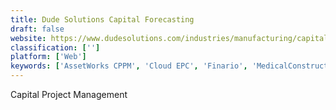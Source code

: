 ```yaml
---
title: Dude Solutions Capital Forecasting
draft: false 
website: https://www.dudesolutions.com/industries/manufacturing/capital-forecasting
classification: ['']
platform: ['Web']
keywords: ['AssetWorks CPPM', 'Cloud EPC', 'Finario', 'MedicalConstructionData', 'Oracle Aconex', 'Oracle Primavera', 'Planisware', 'Safran Project', 'Sciforma', 'TILOS', 'VFA.facility', 'Veerum']
---
```

Capital Project Management
